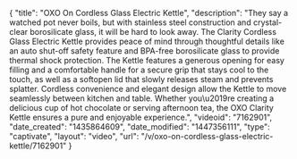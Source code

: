{
    "title": "OXO On Cordless Glass Electric Kettle",
    "description": "They say a watched pot never boils, but with stainless steel construction and crystal-clear borosilicate glass, it will be hard to look away. The Clarity Cordless Glass Electric Kettle provides peace of mind through thoughtful details like an auto shut-off safety feature and BPA-free borosilicate glass to provide thermal shock protection. The Kettle features a generous opening for easy filling and a comfortable handle for a secure grip that stays cool to the touch, as well as a softopen lid that slowly releases steam and prevents splatter. Cordless convenience and elegant design allow the Kettle to move seamlessly between kitchen and table. Whether you\u2019re creating a delicious cup of hot chocolate or serving afternoon tea, the OXO Clarity Kettle ensures a pure and enjoyable experience.",
    "videoid": "7162901",
    "date_created": "1435864609",
    "date_modified": "1447356111",
    "type": "captivate",
    "layout": "video",
    "url": "\/v\/oxo-on-cordless-glass-electric-kettle\/7162901"
}